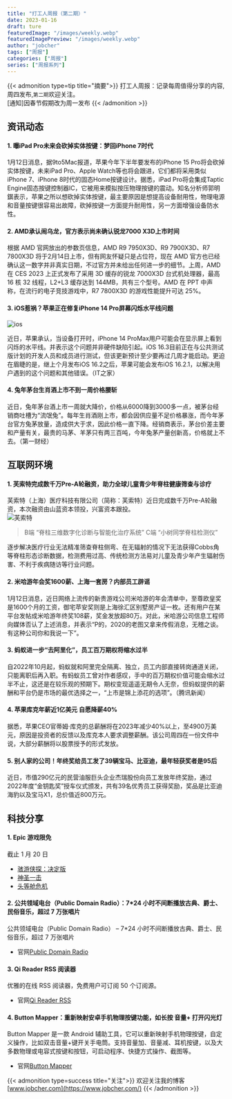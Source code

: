 ```yaml
---
title: "打工人周报（第二期）"
date: 2023-01-16
draft: ture
featuredImage: "/images/weekly.webp"
featuredImagePreview: "/images/weekly.webp"
author: "jobcher"
tags: ["周报"]
categories: ["周报"]
series: ["周报系列"]
---
```

{{< admonition type=tip title="摘要">}}
打工人周报：记录每周值得分享的内容,周四发布,`第二期`欢迎关注。  
[通知]因春节假期改为周一发布
{{< /admonition >}}
## 资讯动态
#### 1. 曝iPad Pro未来会砍掉实体按键：梦回iPhone 7时代
1月12日消息，据9to5Mac报道，苹果今年下半年要发布的iPhone 15 Pro将会砍掉实体按键，未来iPad Pro、Apple Watch等也将会跟进，它们都将采用类似iPhone 7、iPhone 8时代的固态Home按键设计。据悉，iPad Pro将会集成Taptic Engine固态按键控制器IC，它被用来模拟按压物理按键的震动。知名分析师郭明錤表示，苹果之所以想砍掉实体按键，最主要原因是想提高设备耐用性，物理电源和音量按键很容易出故障，砍掉按键一方面提升耐用性，另一方面增强设备防水性。

#### 2. AMD承认闹乌龙，官方表示尚未确认锐龙7000 X3D上市时间
根据 AMD 官网放出的参数页信息，AMD R9 7950X3D、R9 7900X3D、R7 7800X3D 将于2月14日上市，但有网友怀疑只是占位符，现在 AMD 官方也已经确认这一数字并非真实日期，不过官方并未给出任何进一步的细节。上周，AMD 在 CES 2023 上正式发布了采用 3D 缓存的锐龙 7000X3D 台式机处理器，最高 16 核 32 线程，L2+L3 缓存达到 144MB，共有三个型号。AMD 在 PPT 中声称，在流行的电子竞技游戏中，R7 7800X3D 的游戏性能提升可达 25%。

#### 3. iOS惹祸？苹果正在修复iPhone 14 Pro屏幕闪烁水平线问题
![ios](/images/zhoubao2.png)  
  
近日，苹果承认，当设备打开时，iPhone 14 ProMax用户可能会在显示屏上看到闪烁的水平线。并表示这个问题并非硬件缺陷引起。iOS 16.3目前正在与公共测试版计划的开发人员和成员进行测试，但该更新预计至少要再过几周才能启动。更迫在眉睫的是，继上个月发布iOS 16.2之后，苹果可能会发布iOS 16.2.1，以解决用户遇到的这个问题和其他错误。（IT之家）

#### 4. 兔年茅台生肖酒上市不到一周价格腰斩
近日，兔年茅台酒上市一周就大降价，价格从6000降到3000多一点，被茅台经销商吐槽为“流氓兔”。每年生肖酒刚上市，都会因供应量不足价格暴涨，而今年茅台官方兔茅放量，造成供大于求，因此价格一直下降。经销商表示，茅台价差主要和产量有关，最贵的马茅、羊茅只有两三百吨，今年兔茅产量创新高，价格就上不去。（第一财经）


## 互联网环境
#### 1. 芙索特完成数千万Pre-A轮融资，助力全球儿童青少年脊柱健康筛查与诊疗
芙索特（上海）医疗科技有限公司（简称：芙索特）近日完成数千万Pre-A轮融资，本次融资由山蓝资本领投，兴富资本跟投。  
![芙索特](/images/zhoubao1.jpg)  
>B端 “脊柱三维数字化诊断与智能化治疗系统”  C端 “小树同学脊柱检测仪”  
  
逐步解决医疗行业无法精准筛查脊柱侧弯、在无辐射的情况下无法获得Cobbs角等脊柱形态诊断数据，检测费用过高、传统检测方法易对儿童及青少年产生辐射伤害、不利于疾病随访等行业问题。  

#### 2. 米哈游年会奖1600薪、上海一套房？内部员工辟谣
1月12日消息，近日网络上流传的新贵游戏公司米哈游的年会清单中，至尊欧皇奖是1600个月的工资，御宅苹安奖则是上海徐汇区别墅房产证一枚。还有用户在某平台发帖成米哈游年终奖108薪，奖金发放超80万。对此，米哈游公司信息工程师向媒体否认了上述消息，并表示“P的，2020的老图又拿来传假消息，无稽之谈。有这种公司你和我说一下”。

#### 3. 蚂蚁进一步“去阿里化”，员工百万期权将缩水过半
自2022年10月起，蚂蚁就和阿里完全隔离、独立，员工内部直接转岗通道关闭，只能离职后再入职。有蚂蚁员工曾对作者感叹，手中的百万期权价值可能会缩水过半不止，这还是在较乐观的预期下。期权变现遥遥无期令人无奈，但蚂蚁提供的薪酬和平台仍是市场的最优选择之一，“上市是锦上添花的选项”。（腾讯新闻）

#### 4. 苹果库克年薪近1亿美元 自愿降薪40%
据悉，苹果CEO官蒂姆·库克的总薪酬将在2023年减少40%以上，至4900万美元，原因是投资者的反馈以及库克本人要求调整薪酬。该公司周四在一份文件中说，大部分薪酬将以股票授予的形式发放。

#### 5. 别人家的公司！年终奖给员工发了39辆宝马、比亚迪，最年轻获奖者是95后
近日，市值290亿元的民营油服巨头企业杰瑞股份向员工发放年终奖励，通过2022年度“金钥匙奖”授车仪式颁发，共有39名优秀员工获得奖励，奖品是比亚迪海豹以及宝马X1，总价值近800万元。





## 科技分享
#### 1. Epic 游戏限免
截止 1 月 20 日
- [骇游侠探：决定版](https://store.epicgames.com/zh-CN/p/gamedec)
- [神圣一击](https://store.epicgames.com/zh-CN/p/divine-knockout--standard)
- [头等舱危机](https://store.epicgames.com/zh-CN/p/first-class-trouble)
#### 2. 公共领域电台（Public Domain Radio）：7*24 小时不间断播放古典、爵士、民俗音乐，超过 7 万张唱片
公共领域电台（Public Domain Radio） – 7*24 小时不间断播放古典、爵士、民俗音乐，超过 7 万张唱片
- 官网[Public Domain Radio](http://publicdomainradio.org/?utm_source=appinn.com)  

#### 3. Qi Reader RSS 阅读器
优雅的在线 RSS 阅读器，免费用户可订阅 50 个订阅源。  
- 官网[Qi Reader RSS](http://publicdomainradio.org/?utm_source=appinn.com)  

#### 4. Button Mapper：重新映射安卓手机物理按键功能，如长按 音量+ 打开闪光灯
Button Mapper 是一款 Android 辅助工具，它可以重新映射手机物理按键，自定义操作，比如双击音量+键开关手电筒。支持音量加、音量减、耳机按键，以及大多数物理或电容式按键和按钮，可启动程序、快捷方式操作、截图等。  
- 官网[Button Mapper](https://buttonmapper.app/)    

{{< admonition type=success title="关注">}}
欢迎关注我的博客  
[www.jobcher.com](https://www.jobcher.com/)
{{< /admonition >}}